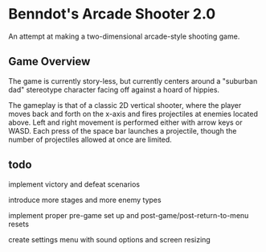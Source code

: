 # Benndot's Arcade Shooter 2.0

An attempt at making a two-dimensional arcade-style shooting game. 

## Game Overview

The game is currently story-less, but currently centers around a "suburban dad" stereotype character facing off against
a hoard of hippies.

The gameplay is that of a classic 2D vertical shooter, where the player moves back and forth on the x-axis and fires 
projectiles at enemies located above. Left and right movement is performed either with arrow keys or WASD. Each press of
the space bar launches a projectile, though the number of projectiles allowed at once are limited. 

## todo

implement victory and defeat scenarios

introduce more stages and more enemy types

implement proper pre-game set up and post-game/post-return-to-menu resets

create settings menu with sound options and screen resizing